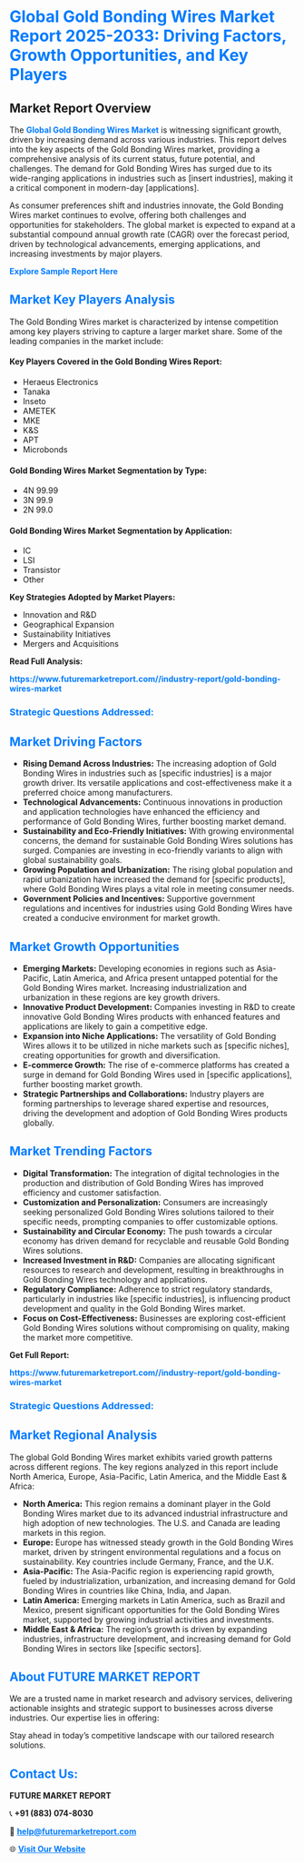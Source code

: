 <h1 style="color: #007BFF;">Global Gold Bonding Wires Market Report 2025-2033: Driving Factors, Growth Opportunities, and Key Players</h1>

<section id="overview">
<h2>Market Report Overview</h2>
<p>The <a href="https://www.futuremarketreport.com//industry-report/gold-bonding-wires-market" style="color: #007BFF; text-decoration: none;"><strong>Global Gold Bonding Wires Market</strong></a> is witnessing significant growth, driven by increasing demand across various industries. This report delves into the key aspects of the Gold Bonding Wires market, providing a comprehensive analysis of its current status, future potential, and challenges. The demand for Gold Bonding Wires has surged due to its wide-ranging applications in industries such as [insert industries], making it a critical component in modern-day [applications].</p>
<p>As consumer preferences shift and industries innovate, the Gold Bonding Wires market continues to evolve, offering both challenges and opportunities for stakeholders. The global market is expected to expand at a substantial compound annual growth rate (CAGR) over the forecast period, driven by technological advancements, emerging applications, and increasing investments by major players.</p>
</section>

<section id="overview">
<p><a href="https://www.futuremarketreport.com//request-sample/reportId=90582" style="color: #007BFF; text-decoration: none;"><strong>Explore Sample Report Here</strong></a></p>
</section>

<section id="key-players">
<h2 style="color: #007BFF;">Market Key Players Analysis</h2>
<p>The Gold Bonding Wires market is characterized by intense competition among key players striving to capture a larger market share. Some of the leading companies in the market include:</p>
<h4>Key Players Covered in the Gold Bonding Wires Report:</h4>
<ul><li>Heraeus Electronics</li><li>Tanaka</li><li>Inseto</li><li>AMETEK</li><li>MKE</li><li>K&amp;S</li><li>APT</li><li>Microbonds</li></ul>
<h4>Gold Bonding Wires Market Segmentation by Type:</h4>
<ul><li>4N 99.99</li><li>3N 99.9</li><li>2N 99.0</li></ul>

<h4>Gold Bonding Wires Market Segmentation by Application:</h4>
<ul><li>IC</li><li>LSI</li><li>Transistor</li><li>Other</li></ul>
<p><strong>Key Strategies Adopted by Market Players:</strong></p>
<ul>
<li>Innovation and R&D</li>
<li>Geographical Expansion</li>
<li>Sustainability Initiatives</li>
<li>Mergers and Acquisitions</li>
</ul>
</section>

<section>
<p><strong>Read Full Analysis: </strong></p><a href="https://www.futuremarketreport.com//industry-report/gold-bonding-wires-market" style="color: #007BFF; text-decoration: none;"><strong>https://www.futuremarketreport.com//industry-report/gold-bonding-wires-market</strong></a>
<h3 style="color: #007BFF;">Strategic Questions Addressed:</h3>
</section>

<section id="driving-factors">
<h2 style="color: #007BFF;">Market Driving Factors</h2>
<ul>
<li><strong>Rising Demand Across Industries:</strong> The increasing adoption of Gold Bonding Wires in industries such as [specific industries] is a major growth driver. Its versatile applications and cost-effectiveness make it a preferred choice among manufacturers.</li>
<li><strong>Technological Advancements:</strong> Continuous innovations in production and application technologies have enhanced the efficiency and performance of Gold Bonding Wires, further boosting market demand.</li>
<li><strong>Sustainability and Eco-Friendly Initiatives:</strong> With growing environmental concerns, the demand for sustainable Gold Bonding Wires solutions has surged. Companies are investing in eco-friendly variants to align with global sustainability goals.</li>
<li><strong>Growing Population and Urbanization:</strong> The rising global population and rapid urbanization have increased the demand for [specific products], where Gold Bonding Wires plays a vital role in meeting consumer needs.</li>
<li><strong>Government Policies and Incentives:</strong> Supportive government regulations and incentives for industries using Gold Bonding Wires have created a conducive environment for market growth.</li>
</ul>
</section>

<section id="growth-opportunities">
<h2 style="color: #007BFF;">Market Growth Opportunities</h2>
<ul>
<li><strong>Emerging Markets:</strong> Developing economies in regions such as Asia-Pacific, Latin America, and Africa present untapped potential for the Gold Bonding Wires market. Increasing industrialization and urbanization in these regions are key growth drivers.</li>
<li><strong>Innovative Product Development:</strong> Companies investing in R&D to create innovative Gold Bonding Wires products with enhanced features and applications are likely to gain a competitive edge.</li>
<li><strong>Expansion into Niche Applications:</strong> The versatility of Gold Bonding Wires allows it to be utilized in niche markets such as [specific niches], creating opportunities for growth and diversification.</li>
<li><strong>E-commerce Growth:</strong> The rise of e-commerce platforms has created a surge in demand for Gold Bonding Wires used in [specific applications], further boosting market growth.</li>
<li><strong>Strategic Partnerships and Collaborations:</strong> Industry players are forming partnerships to leverage shared expertise and resources, driving the development and adoption of Gold Bonding Wires products globally.</li>
</ul>
</section>

<section id="trending-factors">
<h2 style="color: #007BFF;">Market Trending Factors</h2>
<ul>
<li><strong>Digital Transformation:</strong> The integration of digital technologies in the production and distribution of Gold Bonding Wires has improved efficiency and customer satisfaction.</li>
<li><strong>Customization and Personalization:</strong> Consumers are increasingly seeking personalized Gold Bonding Wires solutions tailored to their specific needs, prompting companies to offer customizable options.</li>
<li><strong>Sustainability and Circular Economy:</strong> The push towards a circular economy has driven demand for recyclable and reusable Gold Bonding Wires solutions.</li>
<li><strong>Increased Investment in R&D:</strong> Companies are allocating significant resources to research and development, resulting in breakthroughs in Gold Bonding Wires technology and applications.</li>
<li><strong>Regulatory Compliance:</strong> Adherence to strict regulatory standards, particularly in industries like [specific industries], is influencing product development and quality in the Gold Bonding Wires market.</li>
<li><strong>Focus on Cost-Effectiveness:</strong> Businesses are exploring cost-efficient Gold Bonding Wires solutions without compromising on quality, making the market more competitive.</li>
</ul>
</section>

<section>
<p><strong>Get Full Report: </strong></p><a href="https://www.futuremarketreport.com//industry-report/gold-bonding-wires-market" style="color: #007BFF; text-decoration: none;"><strong>https://www.futuremarketreport.com//industry-report/gold-bonding-wires-market</strong></a>
<h3 style="color: #007BFF;">Strategic Questions Addressed:</h3>
</section>


<section id="regional-analysis">
<h2 style="color: #007BFF;">Market Regional Analysis</h2>
<p>The global Gold Bonding Wires market exhibits varied growth patterns across different regions. The key regions analyzed in this report include North America, Europe, Asia-Pacific, Latin America, and the Middle East & Africa:</p>
<ul>
<li><strong>North America:</strong> This region remains a dominant player in the Gold Bonding Wires market due to its advanced industrial infrastructure and high adoption of new technologies. The U.S. and Canada are leading markets in this region.</li>
<li><strong>Europe:</strong> Europe has witnessed steady growth in the Gold Bonding Wires market, driven by stringent environmental regulations and a focus on sustainability. Key countries include Germany, France, and the U.K.</li>
<li><strong>Asia-Pacific:</strong> The Asia-Pacific region is experiencing rapid growth, fueled by industrialization, urbanization, and increasing demand for Gold Bonding Wires in countries like China, India, and Japan.</li>
<li><strong>Latin America:</strong> Emerging markets in Latin America, such as Brazil and Mexico, present significant opportunities for the Gold Bonding Wires market, supported by growing industrial activities and investments.</li>
<li><strong>Middle East & Africa:</strong> The region’s growth is driven by expanding industries, infrastructure development, and increasing demand for Gold Bonding Wires in sectors like [specific sectors].</li>
</ul>
</section>

<footer>
<h2 style="color: #007BFF;">About FUTURE MARKET REPORT</h2>
<p>We are a trusted name in market research and advisory services, delivering actionable insights and strategic support to businesses across diverse industries. Our expertise lies in offering:</p>

<p>Stay ahead in today’s competitive landscape with our tailored research solutions.</p>

<h2 style="color: #007BFF;">Contact Us:</h2>
<p><strong>FUTURE MARKET REPORT</strong></p>
<p>📞 <strong>+91 (883) 074-8030</strong></p>
<p>📧 <strong><a href="mailto:help@futuremarketreport.com" style="color: #007BFF;">help@futuremarketreport.com</a></strong></p>
<p>🌐 <strong><a href="https://www.futuremarketreport.com/" style="color: #007BFF;">Visit Our Website</a></strong></p>
</footer>